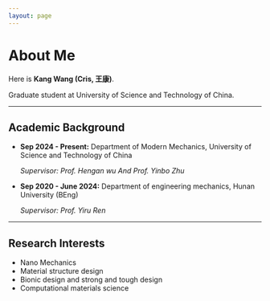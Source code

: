 ```yaml
---
layout: page
---
```


# About Me

Here is **Kang Wang (Cris, 王康)**.

Graduate student at University of Science and Technology of China.

------

## Academic Background

- **Sep 2024 - Present:** Department of Modern Mechanics, University of Science and Technology of China

  *Supervisor: Prof. Hengan wu And Prof. Yinbo Zhu*

- **Sep 2020 - June 2024:** Department of engineering mechanics, Hunan University (BEng)

  *Supervisor: Prof. Yiru Ren*

---

## Research Interests

- Nano Mechanics
- Material structure design
- Bionic design and strong and tough design
- Computational materials science

